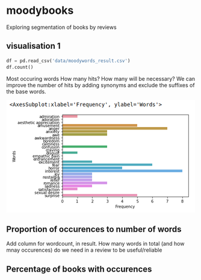 # moodybooks
Exploring segmentation of books by reviews

## visualisation 1
```python
df = pd.read_csv('data/moodywords_result.csv')
df.count()
```

Most occuring words
How many hits? How many will be necessary?
We can improve the number of hits by adding synonyms and exclude the suffixes of the base words. 

![Alt text](screenshots/visualisation1-chart.png?raw=true "Visualisation 1: Most occuring mood word")


## Proportion of occurences to number of words
Add column for wordcount, in result. 
How many words in total (and how mnay occurences) do we need in a review to be useful/reliable

## Percentage of books with occurences
